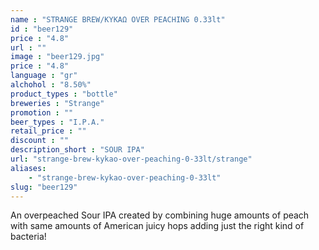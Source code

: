 ```yaml
---
name : "STRANGE BREW/ΚΥΚΑΩ OVER PEACHING 0.33lt"
id : "beer129"
price : "4.8"
url : ""
image : "beer129.jpg"
price : "4.8"
language : "gr"
alchohol : "8.50%"
product_types : "bottle"
breweries : "Strange"
promotion : ""
beer_types : "I.P.A."
retail_price : ""
discount : ""
description_short : "SOUR IPA"
url: "strange-brew-kykao-over-peaching-0-33lt/strange"
aliases: 
    - "strange-brew-kykao-over-peaching-0-33lt"
slug: "beer129"
---
```


An overpeached Sour IPA created by combining huge amounts of peach with same amounts of American juicy hops adding just the right kind of bacteria!
